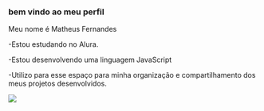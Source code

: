 ### bem vindo ao meu perfil ###
  Meu nome é Matheus Fernandes

-Estou estudando no Alura. 

-Estou desenvolvendo uma linguagem JavaScript

-Utilizo para esse espaço para minha organização e compartilhamento dos meus projetos desenvolvidos. 

![](https://media1.tenor.com/m/yz5q4FLlFY4AAAAd/broca.gif) 
